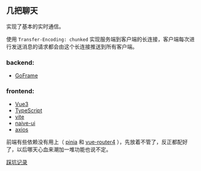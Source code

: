 ## 几把聊天

实现了基本的实时通信。

使用 `Transfer-Encoding: chunked` 实现服务端到客户端的长连接，客户端每次进行发送消息的请求都会由这个长连接推送到所有客户端。

### backend:
- [GoFrame](https://github.com/gogf/gf)

### frontend:
- [Vue3](https://github.com/vuejs/core)
- [TypeScript](https://github.com/microsoft/TypeScript)
- [vite](https://github.com/vitejs/vite)
- [naive-ui](https://github.com/TuSimple/naive-ui)
- [axios](https://github.com/axios/axios)

前端有些依赖没有用上（ [pinia](https://github.com/vuejs/pinia) 和 [vue-router4](https://github.com/vuejs/router) ），先放着不管了，反正都配好了，以后哪天心血来潮加一堆功能也说不定。

[踩坑记录](https://chenzdna.github.io/post/goframe-shi-yong-chunked-shi-xian-ji-shi-tong-xin/)
